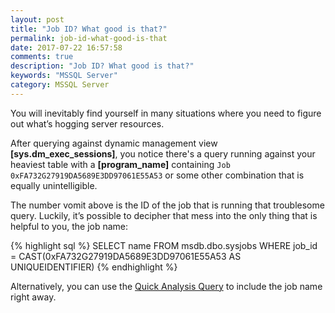 ```yaml
---
layout: post
title: "Job ID? What good is that?"
permalink: job-id-what-good-is-that
date: 2017-07-22 16:57:58
comments: true
description: "Job ID? What good is that?"
keywords: "MSSQL Server"
category: MSSQL Server
---
```

You will inevitably find yourself in many situations where you need to figure out what’s hogging server resources.

After querying against dynamic management view **[sys.dm_exec_sessions]**, you notice there's a query running against your heaviest table with a **[program_name]** containing `Job 0xFA732G27919DA5689E3DD97061E55A53` or some other combination that is equally unintelligible.

The number vomit above is the ID of the job that is running that troublesome query.
Luckily, it’s possible to decipher that mess into the only thing that is helpful to you, the job name:

{% highlight sql %}
SELECT name
FROM msdb.dbo.sysjobs
WHERE job_id = CAST(0xFA732G27919DA5689E3DD97061E55A53 AS UNIQUEIDENTIFIER)
{% endhighlight %}

Alternatively, you can use the [Quick Analysis Query](/quick-mssql-server-analysis) to include the job name right away.

